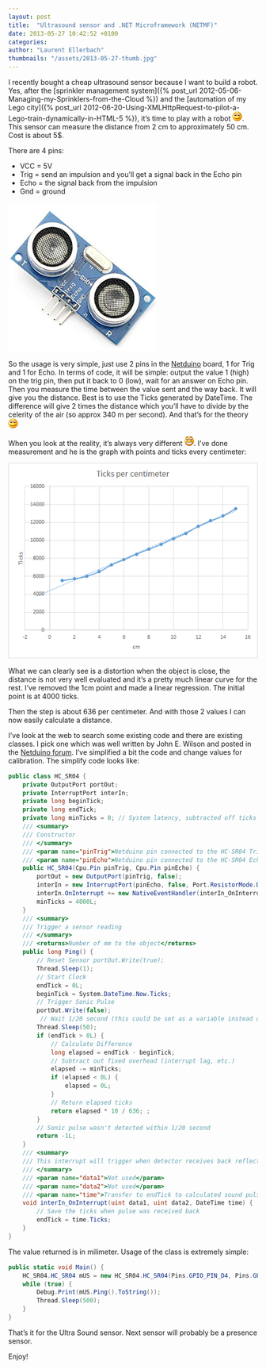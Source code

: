 ```yaml
---
layout: post
title:  "Ultrasound sensor and .NET Microframework (NETMF)"
date: 2013-05-27 10:42:52 +0100
categories: 
author: "Laurent Ellerbach"
thumbnails: "/assets/2013-05-27-thumb.jpg"
---
```

I recently bought a cheap ultrasound sensor because I want to build a robot. Yes, after the [sprinkler management system]({% post_url 2012-05-06-Managing-my-Sprinklers-from-the-Cloud %}) and the [automation of my Lego city]({% post_url 2012-06-20-Using-XMLHttpRequest-to-pilot-a-Lego-train-dynamically-in-HTML-5 %}), it’s time to play with a robot ![Sourire](/assets/4401.wlEmoticon-smile_2.png). This sensor can measure the distance from 2 cm to approximately 50 cm. Cost is about 5$. 

There are 4 pins:

* VCC = 5V 
* Trig = send an impulsion and you’ll get a signal back in the Echo pin 
* Echo = the signal back from the impulsion 
* Gnd = ground  

![sensor](/assets/51tbSvuOcAL._SY300.jpg)

So the usage is very simple, just use 2 pins in the [Netduino](http://www.netduino.com/) board, 1 for Trig and 1 for Echo. In terms of code, it will be simple: output the value 1 (high) on the trig pin, then put it back to 0 (low), wait for an answer on Echo pin. Then you measure the time between the value sent and the way back. It will give you the distance. Best is to use the Ticks generated by DateTime. The difference will give 2 times the distance which you’ll have to divide by the celerity of the air (so approx 340 m per second). And that’s for the theory ![Sourire](/assets/4401.wlEmoticon-smile_2.png)

When you look at the reality, it’s always very different ![Rire](/assets/3531.wlEmoticon-openmouthedsmile_085516C9.png). I’ve done measurement and he is the graph with points and ticks every centimeter:

![image](/assets/4532.image_75A01D11.png)

What we can clearly see is a distortion when the object is close, the distance is not very well evaluated and it’s a pretty much linear curve for the rest. I’ve removed the 1cm point and made a linear regression. The initial point is at 4000 ticks.

Then the step is about 636 per centimeter. And with those 2 values I can now easily calculate a distance.

I’ve look at the web to search some existing code and there are existing classes. I pick one which was well written by John E. Wilson and posted in the [Netduino forum](http://forums.netduino.com/). I’ve simplified a bit the code and change values for calibration. The simplify code looks like:


```csharp
public class HC_SR04 { 
    private OutputPort portOut; 
    private InterruptPort interIn; 
    private long beginTick; 
    private long endTick; 
    private long minTicks = 0; // System latency, subtracted off ticks to find actual sound travel time 
    /// <summary> 
    /// Constructor 
    /// </summary> 
    /// <param name="pinTrig">Netduino pin connected to the HC-SR04 Trig pin</param> 
    /// <param name="pinEcho">Netduino pin connected to the HC-SR04 Echo pin</param> 
    public HC_SR04(Cpu.Pin pinTrig, Cpu.Pin pinEcho) { 
        portOut = new OutputPort(pinTrig, false); 
        interIn = new InterruptPort(pinEcho, false, Port.ResistorMode.Disabled, Port.InterruptMode.InterruptEdgeLow); 
        interIn.OnInterrupt += new NativeEventHandler(interIn_OnInterrupt); 
        minTicks = 4000L; 
    } 
    /// <summary> 
    /// Trigger a sensor reading 
    /// </summary> 
    /// <returns>Number of mm to the object</returns> 
    public long Ping() { 
        // Reset Sensor portOut.Write(true); 
        Thread.Sleep(1); 
        // Start Clock 
        endTick = 0L; 
        beginTick = System.DateTime.Now.Ticks; 
        // Trigger Sonic Pulse 
        portOut.Write(false);
         // Wait 1/20 second (this could be set as a variable instead of constant)
        Thread.Sleep(50); 
        if (endTick > 0L) { 
            // Calculate Difference 
            long elapsed = endTick - beginTick; 
            // Subtract out fixed overhead (interrupt lag, etc.) 
            elapsed -= minTicks; 
            if (elapsed < 0L) { 
                elapsed = 0L; 
            } 
            // Return elapsed ticks 
            return elapsed * 10 / 636; ; 
        } 
        // Sonic pulse wasn't detected within 1/20 second 
        return -1L; 
    } 
    /// <summary> 
    /// This interrupt will trigger when detector receives back reflected sonic pulse 
    /// </summary> 
    /// <param name="data1">Not used</param> 
    /// <param name="data2">Not used</param> 
    /// <param name="time">Transfer to endTick to calculated sound pulse travel time</param> 
    void interIn_OnInterrupt(uint data1, uint data2, DateTime time) { 
        // Save the ticks when pulse was received back 
        endTick = time.Ticks; 
    } 
}
```

The value returned is in milimeter. Usage of the class is extremely simple:

```csharp
public static void Main() { 
    HC_SR04.HC_SR04 mUS = new HC_SR04.HC_SR04(Pins.GPIO_PIN_D4, Pins.GPIO_PIN_D5);  
    while (true) { 
        Debug.Print(mUS.Ping().ToString());
        Thread.Sleep(500); 
    } 
}
```

That’s it for the Ultra Sound sensor. Next sensor will probably be a presence sensor.

Enjoy!

